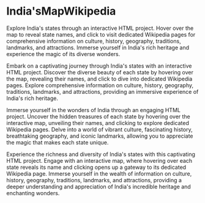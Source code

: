 # India'sMapWikipedia

Explore India's states through an interactive HTML project. Hover over the map to reveal state names, and click to visit dedicated Wikipedia pages for comprehensive information on culture, history, geography, traditions, landmarks, and attractions. Immerse yourself in India's rich heritage and experience the magic of its diverse wonders.

Embark on a captivating journey through India's states with an interactive HTML project. Discover the diverse beauty of each state by hovering over the map, revealing their names, and click to dive into dedicated Wikipedia pages. Explore comprehensive information on culture, history, geography, traditions, landmarks, and attractions, providing an immersive experience of India's rich heritage.

Immerse yourself in the wonders of India through an engaging HTML project. Uncover the hidden treasures of each state by hovering over the interactive map, unveiling their names, and clicking to explore dedicated Wikipedia pages. Delve into a world of vibrant culture, fascinating history, breathtaking geography, and iconic landmarks, allowing you to appreciate the magic that makes each state unique.

Experience the richness and diversity of India's states with this captivating HTML project. Engage with an interactive map, where hovering over each state reveals its name and clicking opens up a gateway to its dedicated Wikipedia page. Immerse yourself in the wealth of information on culture, history, geography, traditions, landmarks, and attractions, providing a deeper understanding and appreciation of India's incredible heritage and enchanting wonders.
